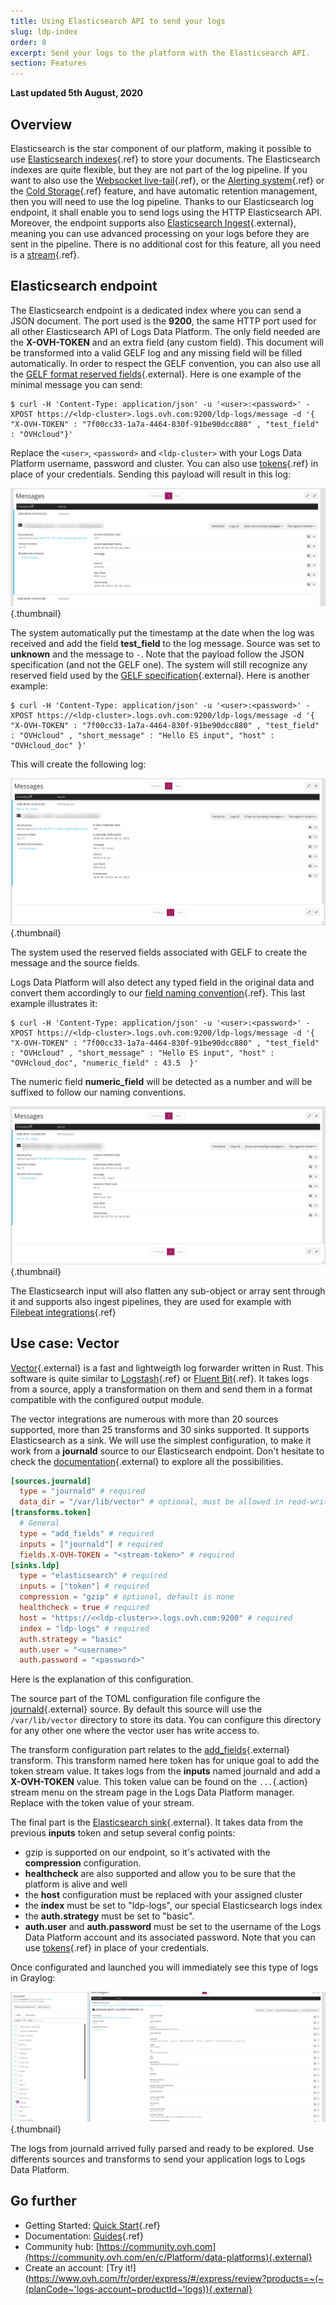 ```yaml
---
title: Using Elasticsearch API to send your logs
slug: ldp-index
order: 8
excerpt: Send your logs to the platform with the Elasticsearch API.
section: Features
---
```


**Last updated 5th August, 2020**


## Overview

Elasticsearch is the star component of our platform, making it possible to use [Elasticsearch indexes](../index-as-a-service){.ref} to store your documents. The Elasticsearch indexes are quite flexible, but they are not part of the log pipeline. If you want to also use the [Websocket live-tail](../ldp-tail){.ref}, or the [Alerting system](../alerting){.ref} or the [Cold Storage](../cold-storage){.ref} feature, and have automatic retention management, then you will need to use the log pipeline. Thanks to our Elasticsearch log endpoint, it shall enable you to send logs using the HTTP Elasticsearch API. Moreover, the endpoint supports also [Elasticsearch Ingest](https://www.elastic.co/guide/en/elasticsearch/reference/6.8/ingest.html){.external}, meaning you can use advanced processing on your logs before they are sent in the pipeline. There is no additional cost for this feature, all you need is a [stream](../quick-start){.ref}. 



## Elasticsearch endpoint


The Elasticsearch endpoint is a dedicated index where you can send a JSON document. The port used is the **9200**, the same HTTP port used for all other Elasticsearch API of Logs Data Platform. The only field needed are the **X-OVH-TOKEN** and an extra field (any custom field). This document will be transformed into a valid GELF log and any missing field will be filled automatically. In order to respect the GELF convention, you can also use all the [GELF format reserved fields](https://docs.graylog.org/en/2.5/pages/gelf.html){.external}. Here is one example of the minimal message you can send:

```shell-session
$ curl -H 'Content-Type: application/json' -u '<user>:<password>' -XPOST https://<ldp-cluster>.logs.ovh.com:9200/ldp-logs/message -d '{ "X-OVH-TOKEN" : "7f00cc33-1a7a-4464-830f-91be90dcc880" , "test_field" : "OVHcloud"}'
```

Replace the `<user>`, `<password>` and `<ldp-cluster>` with your Logs Data Platform username, password and cluster. You can also use [tokens](../tokens-logs-data-platform){.ref} in place of your credentials.  Sending this payload will result in this log:

![simple\_log](images/one_field.png){.thumbnail}


The system automatically put the timestamp at the date when the log was received and add the field **test_field** to the log message. Source was set to **unknown** and the message to `-`. 
Note that the payload follow the JSON specification (and not the GELF one). The system will still recognize any reserved field used by the [GELF specification](https://docs.graylog.org/en/2.5/pages/gelf.html){.external}. Here is another example: 

```shell-session
$ curl -H 'Content-Type: application/json' -u '<user>:<password>' -XPOST https://<ldp-cluster>.logs.ovh.com:9200/ldp-logs/message -d '{ "X-OVH-TOKEN" : "7f00cc33-1a7a-4464-830f-91be90dcc880" , "test_field" : "OVHcloud" , "short_message" : "Hello ES input", "host" : "OVHcloud_doc" }'
```

This will create the following log:

![gelf\_log](images/gelf_log.png){.thumbnail}

The system used the reserved fields associated with GELF to create the message and the source fields. 

Logs Data Platform will also detect any typed field in the original data and convert them accordingly to our [field naming convention](../field-naming-conventions){.ref}. This last example illustrates it: 

```shell-session
$ curl -H 'Content-Type: application/json' -u '<user>:<password>' -XPOST https://<ldp-cluster>.logs.ovh.com:9200/ldp-logs/message -d '{ "X-OVH-TOKEN" : "7f00cc33-1a7a-4464-830f-91be90dcc880" , "test_field" : "OVHcloud" , "short_message" : "Hello ES input", "host" : "OVHcloud_doc", "numeric_field" : 43.5  }'
```

The numeric field **numeric_field** will be detected as a number and will be suffixed to follow our naming conventions. 

![gelf\_convention](images/gelf_convention.png){.thumbnail}


The Elasticsearch input will also flatten any sub-object or array sent through it and supports also ingest pipelines, they are used for example with [Filebeat integrations](../filebeat-logs){.ref}


## Use case: Vector


[Vector](https://vector.dev/){.external} is a fast and lightweigth log forwarder written in Rust. This software is quite similar to [Logstash](../logstash-input){.ref} or [Fluent Bit](../kubernetes-fluent-bit){.ref}. It takes logs from a source, apply a transformation on them and send them in a format compatible with the configured output module. 

The vector integrations are numerous with more than 20 sources supported, more than 25 transforms and 30 sinks supported. It supports Elasticsearch as a sink. We will use the simplest configuration, to make it work from a **journald** source to our Elasticsearch endpoint. Don't hesitate to check the [documentation](https://vector.dev/docs/about/what-is-vector/){.external} to explore all the possibilities. 


```toml
[sources.journald]
  type = "journald" # required
  data_dir = "/var/lib/vector" # optional, must be allowed in read-write
[transforms.token]
  # General
  type = "add_fields" # required
  inputs = ["journald"] # required
  fields.X-OVH-TOKEN = "<stream-token>" # required
[sinks.ldp]
  type = "elasticsearch" # required
  inputs = ["token"] # required
  compression = "gzip" # optional, default is none
  healthcheck = true # required
  host = "https://<<ldp-cluster>>.logs.ovh.com:9200" # required
  index = "ldp-logs" # required
  auth.strategy = "basic"
  auth.user = "<username>"
  auth.password = "<password>"
```


Here is the explanation of this configuration. 


The source part of the TOML configuration file configure the [journald](https://vector.dev/docs/reference/sources/journald/){.external} source. By default this source will use the `/var/lib/vector` directory to store its data. You can configure this directory for any other one where the vector user has write access to. 

The transform configuration part relates to the [add\_fields](https://vector.dev/docs/reference/transforms/add_fields/){.external} transform. This transform named here token has for unique goal to add the token stream value. It takes logs from the **inputs** named journald and add a **X-OVH-TOKEN** value. This token value can be found on the `...`{.action} stream menu on the stream page in the Logs Data Platform manager. Replace **<stream-token>** with the token value of your stream. 


The final part is the [Elasticsearch sink](https://vector.dev/docs/reference/sinks/elasticsearch/){.external}. It takes data from the previous **inputs** token and setup several config points: 

- gzip is supported on our endpoint, so it's activated with the **compression** configuration. 
- **healthcheck** are also supported and allow you to be sure that the platform is alive and well
- the **host** configuration must be replaced with your assigned cluster 
- the **index** must be set to "ldp-logs", our special Elasticsearch logs index
- the **auth.strategy** must be set to "basic".
- **auth.user** and **auth.password** must be set to the username of the Logs Data Platform account and its associated password. Note that you can use [tokens](../tokens-logs-data-platform){.ref} in place of your credentials. 

Once configurated and launched you will immediately see this type of logs in Graylog:


![vector\_logs](images/vector_logs.png){.thumbnail}


The logs from journald arrived fully parsed and ready to be explored. Use differents sources and transforms to send your application logs to Logs Data Platform.


## Go further

- Getting Started: [Quick Start](../quick-start){.ref}
- Documentation: [Guides](../){.ref}
- Community hub: [https://community.ovh.com](https://community.ovh.com/en/c/Platform/data-platforms){.external}
- Create an account: [Try it!](https://www.ovh.com/fr/order/express/#/express/review?products=~(~(planCode~'logs-account~productId~'logs)){.external}
